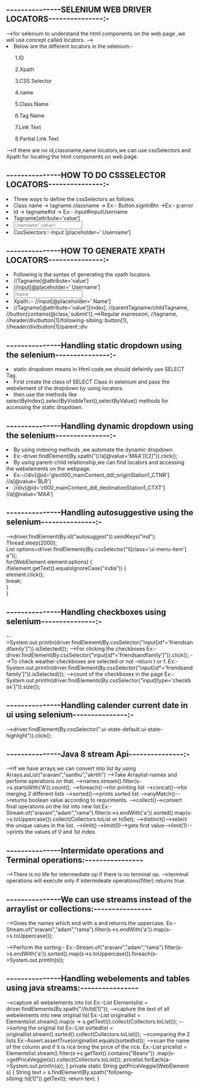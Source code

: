 
<h2>---------------SELENIUM WEB DRIVER LOCATORS---------------:-</h2>
-->for selenium to understand the html components on the web page ,we will use concept called locators.
--><li>Below are the different locators in the selenium:-</li>
   <ul>1.ID</ul>
   <ul>2.Xpath</ul>
   <ul>3.CSS Selector</ul>
   <ul>4.name</ul>
   <ul>5.Class Name</ul>
   <ul>6.Tag Name</ul>
   <ul>7.Link Text</ul>
   <ul>8.Partial Link Text</ul>
-->if there are no id,classname,name locators,we can use cssSelectors and Xpath for locating the html components on web page.

<h2>---------------HOW TO DO CSSSELECTOR LOCATORS---------------:-</h2>
<li>Three ways to define the cssSelectors as follows.</li>
<li>Class name -> tagname.classname -> Ex:- Button.signInBtn ->Ex:- p.error</li>
<li>Id -> tagname#id  -> Ex:- input#inputUsername</li>
<li>Tagname[attribute=’value’]</li>
<li><input type="text" placeholder="Username” value=" "></li> 
 <li> CssSelectors::-Input [placeholder=’ Username’]</li>   
   
<h2>---------------HOW TO GENERATE XPATH LOCATORS---------------:-</h2>
<li>Following is the syntax of generating the xpath locators.</li>
<li>//Tagname[@attribute=’value’]</li>
<li>//input[@placeholder=’ Username’]</li>
<li><input type="text" placeholder="Name"></li>
<li>Xpath::- //input[@placeholder=’ Name’]</li>
<li>//Tagname[@attribute=’value’][index],
	//parentTagname/childTagname,
	//button[contains(@class,'submit')].==>Regular expression, 
	//tagname,
	//header/div/button[1]/following-sibling::button[1],
	//header/div/button[1]/parent::div</li>
		
<h2>---------------Handling static dropdown using the selenium---------------:-</h2>
<li>static dropdown means in Html code,we should defeintly use SELECT Tag.</li>
<li>First create the class of SELECT Class in selenium and pass the webelement of the dropdown by using locators.</li>
<li>then use the methods like selectByIndex(),selectByVisibleText(),selectByValue() methods for accessing the static dropdown.</li>

<h2>---------------Handling dynamic dropdown using the selenium---------------:-</h2>
<li>By using indexing methods ,we automate the dynamic dropdown.</li>
 <li>Ex:-driver.findElement(By.xpath("(//a[@value='MAA'])[2]")).click();</li>
<li>By using parent-child relationship,we can find locators and accessing the webelements on the webpage.</li>
 <li>Ex:-//div[@id='glsctl00_mainContent_ddl_originStation1_CTNR'] //a[@value='BLR']</li> 
<li>//div[@id='ctl00_mainContent_ddl_destinationStation1_CTXT']  //a[@value='MAA']</li>

<h2>---------------Handling autosuggestive using the selenium---------------:-</h2>
-->driver.findElement(By.id("autosuggest")).sendKeys("ind");<br>
		Thread.sleep(2000);<br>
		List<WebElement> options=driver.findElements(By.cssSelector("li[class='ui-menu-item'] a"));<br>
		for(WebElement element:options) {<br>
			if(element.getText().equalsIgnoreCase("india")) {<br>
				element.click();<br>
				break;<br>
			}<br>
		}<br>

<h2>---------------Handling checkboxes using selenium---------------:-</h2>
-->System.out.println(driver.findElement(By.cssSelector("input[id*='friendsandfamily']")).isSelected());
-->For clicking the checkboxes
   Ex:-driver.findElement(By.cssSelector("input[id*='friendsandfamily']")).click();
-->To check weather checkboxes are selected or not -return t or f.
   Ex:-System.out.println(driver.findElement(By.cssSelector("input[id*='friendsandfamily']")).isSelected());
-->count of the checkboxex in the page
   Ex:-System.out.println(driver.findElements(By.cssSelector("input[type='checkbox']")).size());
  
<h2>---------------Handling calender current date in ui using selenium---------------:-</h2>
-->driver.findElement(By.cssSelector(".ui-state-default.ui-state-highlight")).click();  

<h2>---------------Java 8 stream Api---------------:-</h2>
-->If we have arrays,we can convert into list by using Arrays.asList("sravani","santhu","akrtih")
-->Take Arraylist-names and perfome operations on that.
-->names.stream().filter(s->s.startsWith('A')).count();
-->foreach()-->for printing list
-->concat()-->for merging 2 different lists
-->sorted()-->prints sorted list
-->anyMatch()-->returns boolean value according to requriments.
-->collect()-->convert final operations on the list into new list.Ex:-Stream.of("sravani","adam","rama").filter(s->s.endWith('a')).sorted().map(s->s.toUppercase()).collect(Collectors.toList or toSet);
-->distinct()-->select the unique values in the list.
-->limit()-->limit(0)-->gets first value-->limit(1)-->prints the values of 0 and 1st index.
<h2>---------------Intermidate operations and Terminal operations:----------------</h2>
-->There is no life for intermediate op if there is no terminal op.
-->terminal operations will execute only if intermideate operations(filter) returns true.

<h2>---------------We can use streams instead of the arraylist or collections:----------------</h2>
-->Gives the names which end with a and returns the uppercase.
   Ex:-Stream.of("sravani","adam","rama").filter(s->s.endWith('a')).map(s->s.toUppercase());
   
-->Perform the sorting:- 
   Ex:-Stream.of("sravani","adam","rama").filter(s->s.endWith('a')).sorted().map(s->s.toUppercase()).foreach(s->System.out.println(s));  
   
<h2>---------------Handling webelements and tables using java streams:----------------</h2>

-->capture all webelements into list
   Ex:-List<WebElement> Elementslist = driver.findElements(By.xpath("//tr/td[1]"));
-->capture the text of all webelements into new original list
   Ex:-List<String> originallist = Elementslist.stream().map(s -> s.getText()).collect(Collectors.toList());
-->sorting the original list
   Ex:-List<String> sortedlist = originallist.stream().sorted().collect(Collectors.toList());
-->comparing the 2 lists
   Ex:-Assert.assertTrue(originallist.equals(sortedlist));
-->scan the name of the column and if it is rice bring the price of the rice.
   Ex:-List<String> pricelist = Elementslist.stream().filter(s->s.getText().contains("Beans"))
				.map(s->getPriceVeggie(s)).collect(Collectors.toList());
		pricelist.forEach(a->System.out.println(a));
	}
	private static String getPriceVeggie(WebElement s) {
		String text = s.findElement(By.xpath("following-sibling::td[1]")).getText();
		return text;
	}
       
